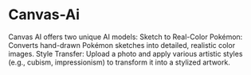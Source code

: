 # Canvas-Ai
Canvas AI offers two unique AI models: Sketch to Real-Color Pokémon: Converts hand-drawn Pokémon sketches into detailed, realistic color images. Style Transfer: Upload a photo and apply various artistic styles (e.g., cubism, impressionism) to transform it into a stylized artwork.
